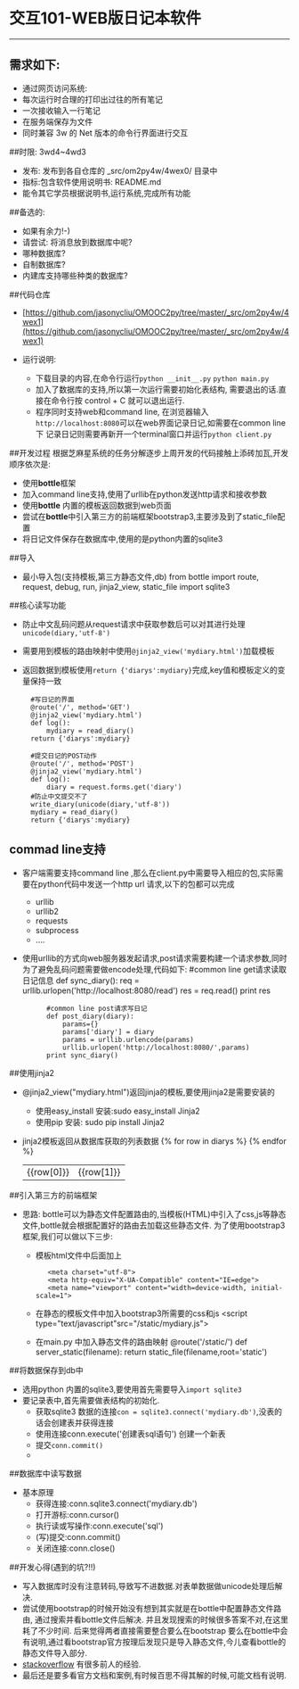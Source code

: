 # 交互101-WEB版日记本软件
-----------------------
## 需求如下:

* 通过网页访问系统:
* 每次运行时合理的打印出过往的所有笔记
* 一次接收输入一行笔记
* 在服务端保存为文件
* 同时兼容 3w 的 Net 版本的命令行界面进行交互

##时限: 3wd4~4wd3
* 发布: 发布到各自仓库的 _src/om2py4w/4wex0/ 目录中
* 指标:包含软件使用说明书: README.md
* 能令其它学员根据说明书,运行系统,完成所有功能

##备选的:
* 如果有余力!-)
* 请尝试: 将消息放到数据库中呢?
* 哪种数据库?
* 自制数据库?
* 内建库支持哪些种类的数据库?

##代码仓库
* [https://github.com/jasonycliu/OMOOC2py/tree/master/_src/om2py4w/4wex1](https://github.com/jasonycliu/OMOOC2py/tree/master/_src/om2py4w/4wex1)

* 运行说明:
  * 下载目录的内容,在命令行运行```python __init__.py``` ```python main.py```
  * 加入了数据库的支持,所以第一次运行需要初始化表结构, 需要退出的话.直接在命令行按 control + C 就可以退出运行.
  * 程序同时支持web和command line, 在浏览器输入```http://localhost:8080```可以在web界面记录日记,如需要在common line 下 记录日记则需要再新开一个terminal窗口并运行```python client.py```
 

##开发过程
根据芝麻星系统的任务分解逐步上周开发的代码接触上添砖加瓦,开发顺序依次是:
* 使用**bottle**框架
* 加入command line支持,使用了urllib在python发送http请求和接收参数
* 使用**bottle** 内置的模板返回数据到web页面
* 尝试在**bottle**中引入第三方的前端框架bootstrap3,主要涉及到了static_file配置
* 将日记文件保存在数据库中,使用的是python内置的sqlite3

##导入
* 最小导入包(支持模板,第三方静态文件,db)
        from bottle import route, request, debug, run, jinja2_view, static_file
        import sqlite3

##核心读写功能
* 防止中文乱码问题从request请求中获取参数后可以对其进行处理 ```unicode(diary,'utf-8')```
* 需要用到模板的路由映射中使用```@jinja2_view('mydiary.html')```加载模板
* 返回数据到模板使用```return {'diarys':mydiary}```完成,key值和模板定义的变量保持一致
    

        #写日记的界面
        @route('/', method='GET')
        @jinja2_view('mydiary.html')
        def log():
            mydiary = read_diary()
        return {'diarys':mydiary}

        #提交日记的POST动作
        @route('/', method='POST')    
        @jinja2_view('mydiary.html')
        def log():
            diary = request.forms.get('diary')
        #防止中文提交不了
        write_diary(unicode(diary,'utf-8'))
        mydiary = read_diary()
        return {'diarys':mydiary}
        
## commad line支持
* 客户端需要支持command line ,那么在client.py中需要导入相应的包,实际需要在python代码中发送一个http url 请求,以下的包都可以完成
    * urllib
    * urllib2
    * requests
    * subprocess
    * ....

* 使用urllib的方式向web服务器发起请求,post请求需要构建一个请求参数,同时为了避免乱码问题需要做encode处理,代码如下:
            #common line get请求读取日记信息
            def sync_diary():
                req = urllib.urlopen('http://localhost:8080/read')
                res = req.read()
            print res

            #common line post请求写日记
            def post_diary(diary):
                params={}
                params['diary'] = diary
                params = urllib.urlencode(params)
                urllib.urlopen('http://localhost:8080/',params)
            print sync_diary()

##使用jinja2
* @jinja2_view("mydiary.html")返回jinja的模板,要使用jinja2是需要安装的
    * 使用easy_install 安装:sudo easy_install Jinja2
    * 使用pip 安装: sudo pip install Jinja2  


* jinja2模板返回从数据库获取的列表数据
            <table align="center">
                {% for row in diarys %}
                <tr>
                    <td>{{row[0]}}</td>
                    <td>{{row[1]}}</td>
                </tr>
                {% endfor %}
            </table>

##引入第三方的前端框架
* 思路: bottle可以为静态文件配置路由的,当模板(HTML)中引入了css,js等静态文件,bottle就会根据配置好的路由去加载这些静态文件. 为了使用bootstrap3 框架,我们可以做以下三步:
  
   * 模板html文件中<head>后面加上
   
            <meta charset="utf-8">
            <meta http-equiv="X-UA-Compatible" content="IE=edge">
            <meta name="viewport" content="width=device-width, initial-scale=1">
   * 在静态的模板文件中加入bootstrap3所需要的css和js
            <link href="/static/bootstrap.min.css" rel="stylesheet">
            <link href="/static/mydiary.css" rel="stylesheet">
            <script type="text/javascript"src="/static/mydiary.js"></script>
            
   * 在main.py 中加入静态文件的路由映射
            @route('/static/<filename>')
                def server_static(filename):
            return static_file(filename,root='static')

##将数据保存到db中
* 选用python 内置的sqlite3,要使用首先需要导入```import sqlite3```
* 要记录表中,首先需要做表结构的初始化.
    * 获取sqlite3 数据的连接```con = sqlite3.connect('mydiary.db')```,没表的话会创建表并获得连接
    * 使用连接conn.execute('创建表sql语句') 创建一个新表
    * 提交```conn.commit()```
    * 

##数据库中读写数据
* 基本原理
  * 获得连接:conn.sqlite3.connect('mydiary.db')
  * 打开游标:conn.cursor()
  * 执行读或写操作:conn.execute('sql')
  * (写)提交:conn.commit()
  * 关闭连接:conn.close()
  
##开发心得(遇到的坑?!!)
* 写入数据库时没有注意转码,导致写不进数据.对表单数据做unicode处理后解决.
* 尝试使用bootstrap的时候开始没有想到其实就是在bottle中配置静态文件路由, 通过搜索并看bottle文件后解决. 并且发现搜索的时候很多答案不对,在这里耗了不少时间. 后来觉得两者直接需要整合要么在bootstrap 要么在bottle中会有说明,通过看bootstrap官方按理后发现只是导入静态文件,今儿查看bottle的静态文件导入部分.
* [stackoverflow](http://www.stackoverflow.com) 有很多前人的经验.
* 最后还是要多看官方文档和案例,有时候百思不得其解的时候,可能文档有说明.

